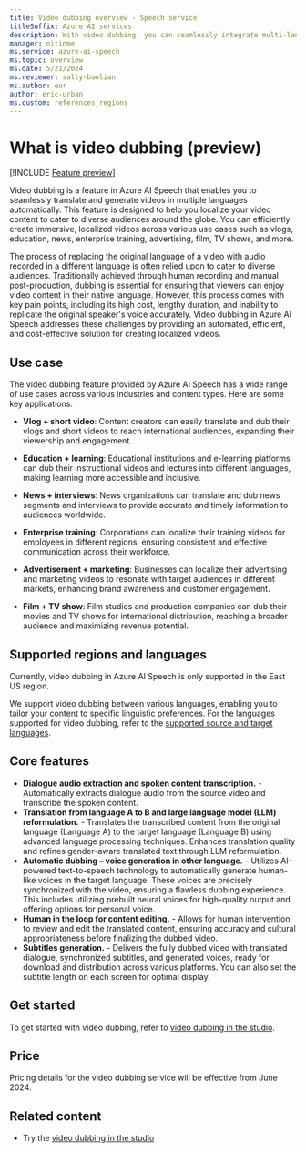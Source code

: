 ```yaml
---
title: Video dubbing overview - Speech service
titleSuffix: Azure AI services
description: With video dubbing, you can seamlessly integrate multi-language voice-over capabilities into your videos.
manager: nitinme
ms.service: azure-ai-speech
ms.topic: overview
ms.date: 5/21/2024
ms.reviewer: sally-baolian
ms.author: eur
author: eric-urban
ms.custom: references_regions
---
```


# What is video dubbing (preview) 

[!INCLUDE [Feature preview](../includes/preview-feature.md)]

Video dubbing is a feature in Azure AI Speech that enables you to seamlessly translate and generate videos in multiple languages automatically. This feature is designed to help you localize your video content to cater to diverse audiences around the globe. You can efficiently create immersive, localized videos across various use cases such as vlogs, education, news, enterprise training, advertising, film, TV shows, and more.

The process of replacing the original language of a video with audio recorded in a different language is often relied upon to cater to diverse audiences. Traditionally achieved through human recording and manual post-production, dubbing is essential for ensuring that viewers can enjoy video content in their native language. However, this process comes with key pain points, including its high cost, lengthy duration, and inability to replicate the original speaker's voice accurately. Video dubbing in Azure AI Speech addresses these challenges by providing an automated, efficient, and cost-effective solution for creating localized videos.

## Use case 

The video dubbing feature provided by Azure AI Speech has a wide range of use cases across various industries and content types. Here are some key applications: 

- **Vlog + short video**: Content creators can easily translate and dub their vlogs and short videos to reach international audiences, expanding their viewership and engagement. 

- **Education + learning**: Educational institutions and e-learning platforms can dub their instructional videos and lectures into different languages, making learning more accessible and inclusive. 

- **News + interviews**: News organizations can translate and dub news segments and interviews to provide accurate and timely information to audiences worldwide. 

- **Enterprise training**: Corporations can localize their training videos for employees in different regions, ensuring consistent and effective communication across their workforce. 

- **Advertisement + marketing**: Businesses can localize their advertising and marketing videos to resonate with target audiences in different markets, enhancing brand awareness and customer engagement. 

- **Film + TV show**: Film studios and production companies can dub their movies and TV shows for international distribution, reaching a broader audience and maximizing revenue potential. 

## Supported regions and languages

Currently, video dubbing in Azure AI Speech is only supported in the East US region.

We support video dubbing between various languages, enabling you to tailor your content to specific linguistic preferences. For the languages supported for video dubbing, refer to the [supported source and target languages](language-support.md?tabs=speech-translation#video-dubbing). 

## Core features

- **Dialogue audio extraction and spoken content transcription.** - Automatically extracts dialogue audio from the source video and transcribe the spoken content.
- **Translation from language A to B and large language model (LLM) reformulation.** - Translates the transcribed content from the original language (Language A) to the target language (Language B) using advanced language processing techniques. Enhances translation quality and refines gender-aware translated text through LLM reformulation. 
- **Automatic dubbing – voice generation in other language.** - Utilizes AI-powered text-to-speech technology to automatically generate human-like voices in the target language. These voices are precisely synchronized with the video, ensuring a flawless dubbing experience. This includes utilizing prebuilt neural voices for high-quality output and offering options for personal voice. 
- **Human in the loop for content editing.** - Allows for human intervention to review and edit the translated content, ensuring accuracy and cultural appropriateness before finalizing the dubbed video. 
- **Subtitles generation.** - Delivers the fully dubbed video with translated dialogue, synchronized subtitles, and generated voices, ready for download and distribution across various platforms. You can also set the subtitle length on each screen for optimal display. 

## Get started 

To get started with video dubbing, refer to [video dubbing in the studio](video-dubbing-studio.md). 

## Price 

Pricing details for the video dubbing service will be effective from June 2024. 

## Related content

* Try the [video dubbing in the studio](video-dubbing-studio.md)
  
